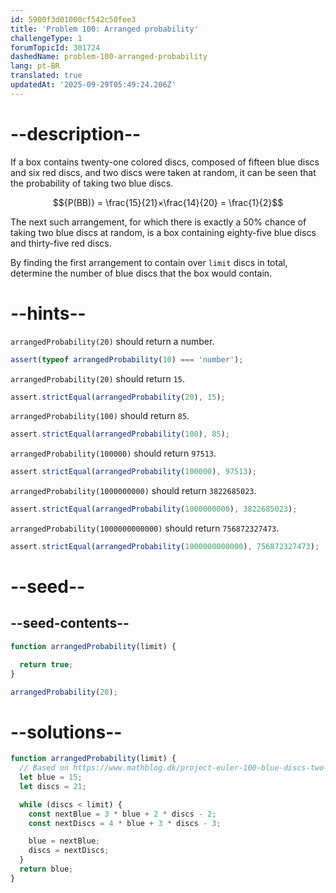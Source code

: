 ```yaml
---
id: 5900f3d01000cf542c50fee3
title: 'Problem 100: Arranged probability'
challengeType: 1
forumTopicId: 301724
dashedName: problem-100-arranged-probability
lang: pt-BR
translated: true
updatedAt: '2025-09-29T05:49:24.206Z'
---
```


# --description--

If a box contains twenty-one colored discs, composed of fifteen blue discs and six red discs, and two discs were taken at random, it can be seen that the probability of taking two blue discs.

$${P(BB)} = \frac{15}{21}×\frac{14}{20} = \frac{1}{2}$$

The next such arrangement, for which there is exactly a 50% chance of taking two blue discs at random, is a box containing eighty-five blue discs and thirty-five red discs.

By finding the first arrangement to contain over `limit` discs in total, determine the number of blue discs that the box would contain.

# --hints--

`arrangedProbability(20)` should return a number.

```js
assert(typeof arrangedProbability(10) === 'number');
```

`arrangedProbability(20)` should return `15`.

```js
assert.strictEqual(arrangedProbability(20), 15);
```

`arrangedProbability(100)` should return `85`.

```js
assert.strictEqual(arrangedProbability(100), 85);
```

`arrangedProbability(100000)` should return `97513`.

```js
assert.strictEqual(arrangedProbability(100000), 97513);
```

`arrangedProbability(1000000000)` should return `3822685023`.

```js
assert.strictEqual(arrangedProbability(1000000000), 3822685023);
```

`arrangedProbability(1000000000000)` should return `756872327473`.

```js
assert.strictEqual(arrangedProbability(1000000000000), 756872327473);
```

# --seed--

## --seed-contents--

```js
function arrangedProbability(limit) {

  return true;
}

arrangedProbability(20);
```

# --solutions--

```js
function arrangedProbability(limit) {
  // Based on https://www.mathblog.dk/project-euler-100-blue-discs-two-blue/
  let blue = 15;
  let discs = 21;

  while (discs < limit) {
    const nextBlue = 3 * blue + 2 * discs - 2;
    const nextDiscs = 4 * blue + 3 * discs - 3;

    blue = nextBlue;
    discs = nextDiscs;
  }
  return blue;
}
```
